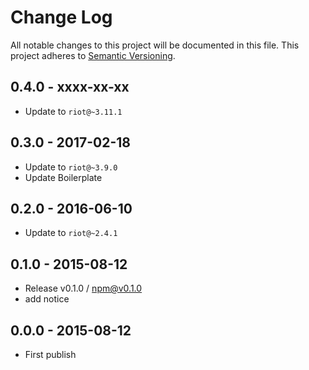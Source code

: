 # Change Log
All notable changes to this project will be documented in this file.
This project adheres to [Semantic Versioning](http://semver.org/).

## 0.4.0 - xxxx-xx-xx
- Update to `riot@~3.11.1`

## 0.3.0 - 2017-02-18
- Update to `riot@~3.9.0`
- Update Boilerplate

## 0.2.0 - 2016-06-10
- Update to `riot@~2.4.1`

## 0.1.0 - 2015-08-12
- Release v0.1.0 / npm@v0.1.0
- add notice

## 0.0.0 - 2015-08-12
- First publish
